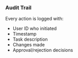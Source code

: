 ### Audit Trail

Every action is logged with:

- User ID who initiated
- Timestamp
- Task description
- Changes made
- Approval/rejection decisions
